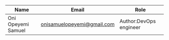 | Name | Email | Role |
|--------|-------------|----------|
| Oni Opeyemi Samuel | [onisamuelopeyemi@gmail.com](mailto:onisamuelopeyemi@gmail.com)| Author:DevOps engineer |